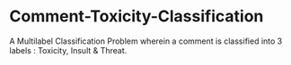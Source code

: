 # Comment-Toxicity-Classification
A Multilabel Classification Problem wherein a comment is classified into 3 labels : Toxicity, Insult &amp; Threat.
